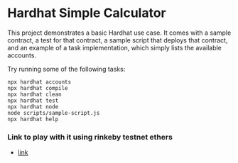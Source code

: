 # Hardhat Simple Calculator

This project demonstrates a basic Hardhat use case. It comes with a sample contract, a test for that contract, a sample script that deploys that contract, and an example of a task implementation, which simply lists the available accounts.

Try running some of the following tasks:

```shell
npx hardhat accounts
npx hardhat compile
npx hardhat clean
npx hardhat test
npx hardhat node
node scripts/sample-script.js
npx hardhat help
```
### Link to play with it using rinkeby testnet ethers
- [link](https://rinkeby.etherscan.io/address/0x34393fAc071A93474969c0893ccaae4eF16e717e#code)

